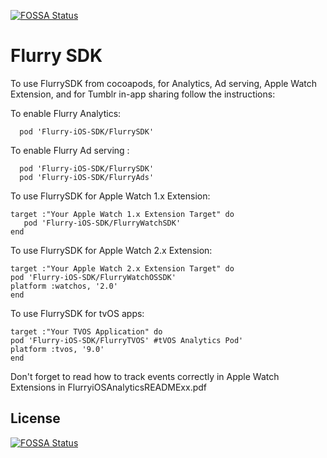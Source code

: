 [![FOSSA Status](https://app.fossa.io/api/projects/git%2Bgithub.com%2Fflurry%2Fflurry-ios-sdk.svg?type=shield)](https://app.fossa.io/projects/git%2Bgithub.com%2Fflurry%2Fflurry-ios-sdk?ref=badge_shield)

Flurry SDK
==========


To use FlurrySDK from cocoapods, for Analytics, Ad serving,  Apple Watch Extension, and for Tumblr in-app sharing follow the instructions:


To enable Flurry Analytics:

```
  pod 'Flurry-iOS-SDK/FlurrySDK'
```


To enable Flurry Ad serving  : 

```
  pod 'Flurry-iOS-SDK/FlurrySDK'
  pod 'Flurry-iOS-SDK/FlurryAds'
```


To use FlurrySDK for Apple Watch 1.x Extension:    
```
target :"Your Apple Watch 1.x Extension Target" do 
   pod 'Flurry-iOS-SDK/FlurryWatchSDK'
end   
```


To use FlurrySDK for Apple Watch 2.x Extension:    
```
target :"Your Apple Watch 2.x Extension Target" do 
pod 'Flurry-iOS-SDK/FlurryWatchOSSDK'
platform :watchos, '2.0'
end   
```


To use FlurrySDK for tvOS apps:

```
target :"Your TVOS Application" do
pod 'Flurry-iOS-SDK/FlurryTVOS' #tVOS Analytics Pod'
platform :tvos, '9.0'
end
```

Don't forget to read how to track events correctly in Apple Watch Extensions  in FlurryiOSAnalyticsREADMExx.pdf  



## License
[![FOSSA Status](https://app.fossa.io/api/projects/git%2Bgithub.com%2Fflurry%2Fflurry-ios-sdk.svg?type=large)](https://app.fossa.io/projects/git%2Bgithub.com%2Fflurry%2Fflurry-ios-sdk?ref=badge_large)